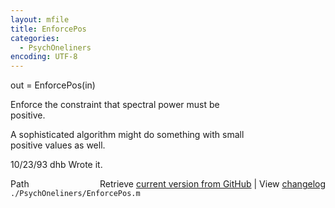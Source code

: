 ```yaml
---
layout: mfile
title: EnforcePos
categories:
  - PsychOneliners
encoding: UTF-8
---
```


 out = EnforcePos(in)  

Enforce the constraint that spectral power must be  
positive.  

A sophisticated algorithm might do something with small  
positive values as well.  

10/23/93  dhb  Wrote it.  


<div class="code_header" style="text-align:right;">
  <span style="float:left;">Path&nbsp;&nbsp;</span> <span class="counter">Retrieve <a href=
  "https://raw.github.com/Psychtoolbox-3/Psychtoolbox-3/beta/./PsychOneliners/EnforcePos.m">current version from GitHub</a> | View <a href=
  "https://github.com/Psychtoolbox-3/Psychtoolbox-3/commits/beta/./PsychOneliners/EnforcePos.m">changelog</a></span>
</div>
<div class="code">
  <code>./PsychOneliners/EnforcePos.m</code>
</div>
